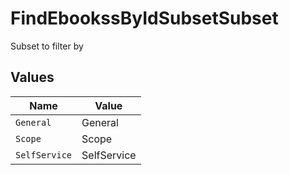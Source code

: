 # FindEbookssByIdSubsetSubset

Subset to filter by


## Values

| Name          | Value         |
| ------------- | ------------- |
| `General`     | General       |
| `Scope`       | Scope         |
| `SelfService` | SelfService   |